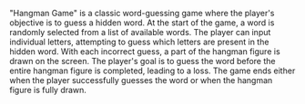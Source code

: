 "Hangman Game" is a classic word-guessing game where the player's objective is to guess a hidden word. At the start of the game, a word is randomly selected from a list of available words. The player can input individual letters, attempting to guess which letters are present in the hidden word. With each incorrect guess, a part of the hangman figure is drawn on the screen. The player's goal is to guess the word before the entire hangman figure is completed, leading to a loss. The game ends either when the player successfully guesses the word or when the hangman figure is fully drawn.
